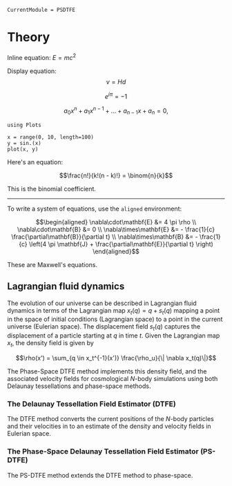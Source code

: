 ```@meta
CurrentModule = PSDTFE
```

# Theory

Inline equation: $E = m c^2$

Display equation: $$v = H d$$


$$\begin{equation}
e^{i \pi} = - 1
\end{equation}$$

$$a_0 x^n + a_1 x^{n-1} + \dots + a_{n-1} x + a_n = 0,$$

```@example
using Plots

x = range(0, 10, length=100)
y = sin.(x)
plot(x, y)
```

Here's an equation:

```math
\frac{n!}{k!(n - k)!} = \binom{n}{k}
```

This is the binomial coefficient.

---

To write a system of equations, use the `aligned` environment:

```math
\begin{aligned}
\nabla\cdot\mathbf{E}  &= 4 \pi \rho \\
\nabla\cdot\mathbf{B}  &= 0 \\
\nabla\times\mathbf{E} &= - \frac{1}{c} \frac{\partial\mathbf{B}}{\partial t} \\
\nabla\times\mathbf{B} &= - \frac{1}{c} \left(4 \pi \mathbf{J} + \frac{\partial\mathbf{E}}{\partial t} \right)
\end{aligned}
```

These are Maxwell's equations.

## Lagrangian fluid dynamics

The evolution of our universe can be described in Lagrangian fluid dynamics in terms of the Lagrangian map $x_t(q) = q + s_t(q)$ mapping a point in the space of initial conditions (Lagrangian space) to a point in the current universe (Eulerian space). The displacement field $s_t(q)$ captures the displacement of a particle starting at $q$ in time $t$. Given the Lagrangian map $x_t$, the density field is given by 

```math
\rho(x') = \sum_{q \in x_t^{-1}(x')} \frac{\rho_u}{\| \nabla x_t(q)\|}
```

The Phase-Space DTFE method implements this density field, and the associated velocity fields for cosmological $N$-body simulations using both Delaunay tessellations and phase-space methods.

### The Delaunay Tessellation Field Estimator (DTFE)
The DTFE method converts the current positions of the $N$-body particles and their velocities in to an estimate of the density and velocity fields in Eulerian space.

### The Phase-Space Delaunay Tessellation Field Estimator (PS-DTFE)
The PS-DTFE method extends the DTFE method to phase-space.